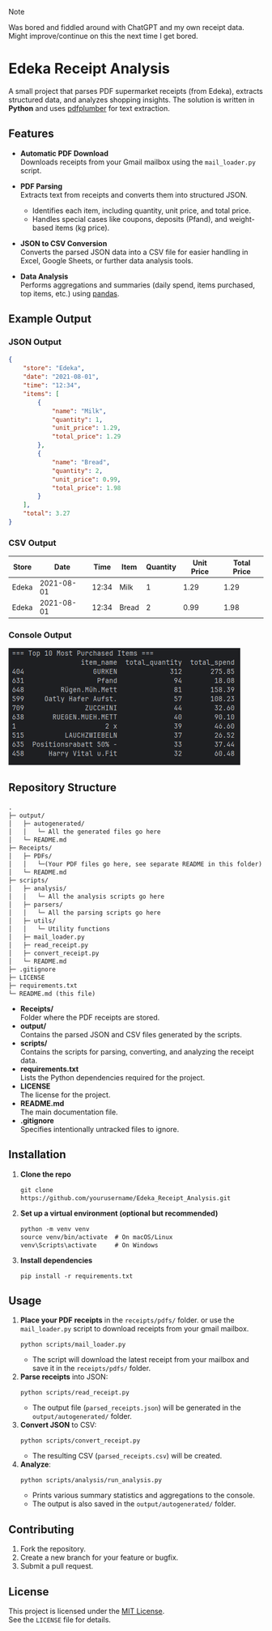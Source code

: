 > [!NOTE]  
> Was bored and fiddled around with ChatGPT and my own receipt data.  
> Might improve/continue on this the next time I get bored.

# Edeka Receipt Analysis

A small project that parses PDF supermarket receipts (from Edeka), extracts structured data, and analyzes shopping insights. The solution is written in **Python** and uses [pdfplumber](https://github.com/jsvine/pdfplumber) for text extraction.

## Features

- **Automatic PDF Download**  
  Downloads receipts from your Gmail mailbox using the `mail_loader.py` script.

- **PDF Parsing**  
  Extracts text from receipts and converts them into structured JSON.
    - Identifies each item, including quantity, unit price, and total price.
    - Handles special cases like coupons, deposits (Pfand), and weight-based items (kg price).

- **JSON to CSV Conversion**  
  Converts the parsed JSON data into a CSV file for easier handling in Excel, Google Sheets, or further data analysis tools.

- **Data Analysis**  
  Performs aggregations and summaries (daily spend, items purchased, top items, etc.) using [pandas](https://pandas.pydata.org/).

## Example Output

### JSON Output

```json
{
    "store": "Edeka",
    "date": "2021-08-01",
    "time": "12:34",
    "items": [
        {
            "name": "Milk",
            "quantity": 1,
            "unit_price": 1.29,
            "total_price": 1.29
        },
        {
            "name": "Bread",
            "quantity": 2,
            "unit_price": 0.99,
            "total_price": 1.98
        }
    ],
    "total": 3.27
}
```

### CSV Output

| Store | Date       | Time | Item  | Quantity | Unit Price | Total Price |
|-------|------------|------|-------|----------|------------|-------------|
| Edeka | 2021-08-01 | 12:34| Milk  | 1        | 1.29       | 1.29        |
| Edeka | 2021-08-01 | 12:34| Bread | 2        | 0.99       | 1.98        |

### Console Output

![example_output.png](example_output.png)

## Repository Structure

```
.
├─ output/
│   ├─ autogenerated/
│   │   └─ All the generated files go here
│   └─ README.md
├─ Receipts/
│   ├─ PDFs/
│   │   └─(Your PDF files go here, see separate README in this folder)
│   └─ README.md
├─ scripts/
│   ├─ analysis/
│   │   └─ All the analysis scripts go here
│   ├─ parsers/
│   │   └─ All the parsing scripts go here
│   ├─ utils/
│   │   └─ Utility functions
│   ├─ mail_loader.py
│   ├─ read_receipt.py
│   ├─ convert_receipt.py
│   └─ README.md
├─ .gitignore
├─ LICENSE
├─ requirements.txt
└─ README.md (this file)
```

- **Receipts/**  
    Folder where the PDF receipts are stored.
- **output/**  
    Contains the parsed JSON and CSV files generated by the scripts.
- **scripts/**  
    Contains the scripts for parsing, converting, and analyzing the receipt data.
- **requirements.txt**  
    Lists the Python dependencies required for the project.
- **LICENSE**  
    The license for the project.
- **README.md**  
    The main documentation file.
- **.gitignore**  
    Specifies intentionally untracked files to ignore.

## Installation

1. **Clone the repo**
   ```
   git clone https://github.com/yourusername/Edeka_Receipt_Analysis.git
   ```
2. **Set up a virtual environment (optional but recommended)**
   ```
   python -m venv venv
   source venv/bin/activate  # On macOS/Linux
   venv\Scripts\activate     # On Windows
   ```
3. **Install dependencies**
   ```
   pip install -r requirements.txt
   ```

## Usage

1. **Place your PDF receipts** in the `receipts/pdfs/` folder. or use the `mail_loader.py` script to download receipts from your gmail mailbox.
   ```
   python scripts/mail_loader.py
   ```
    - The script will download the latest receipt from your mailbox and save it in the `receipts/pdfs/` folder.
2. **Parse receipts** into JSON:
   ```
   python scripts/read_receipt.py
   ```
    - The output file (`parsed_receipts.json`) will be generated in the `output/autogenerated/` folder.
3. **Convert JSON** to CSV:
   ```
   python scripts/convert_receipt.py
   ```
    - The resulting CSV (`parsed_receipts.csv`) will be created.
4. **Analyze**:
   ```
   python scripts/analysis/run_analysis.py
   ```
    - Prints various summary statistics and aggregations to the console.
    - The output is also saved in the `output/autogenerated/` folder.

## Contributing

1. Fork the repository.
2. Create a new branch for your feature or bugfix.
3. Submit a pull request.

## License

This project is licensed under the [MIT License](LICENSE).  
See the `LICENSE` file for details.